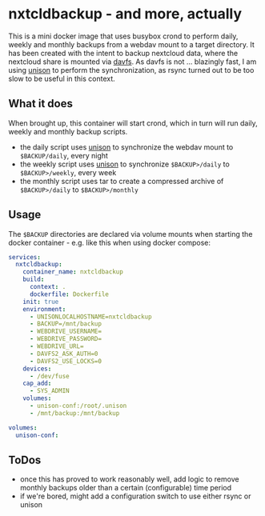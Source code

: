 # nxtcldbackup - and more, actually

This is a mini docker image that uses busybox crond to perform daily, weekly and monthly backups from a webdav mount to a target directory. It has been created with the intent to backup nextcloud data, where the nextcloud share is mounted via [davfs](https://en.wikipedia.org/wiki/Davfs2). As davfs is not ... blazingly fast, I am using [unison](https://www.cis.upenn.edu/~bcpierce/unison/) to perform the synchronization, as rsync turned out to be too slow to be useful in this context.

## What it does

When brought up, this container will start crond, which in turn will run daily, weekly and monthly backup scripts.

- the daily script uses [unison](https://www.cis.upenn.edu/~bcpierce/unison/) to synchronize the webdav mount to `$BACKUP/daily`, every night
- the weekly script uses [unison](https://www.cis.upenn.edu/~bcpierce/unison/) to synchronize `$BACKUP>/daily` to `$BACKUP>/weekly`, every week
- the monthly script uses tar to create a compressed archive of `$BACKUP>/daily` to `$BACKUP>/monthly`

## Usage

The `$BACKUP` directories are declared via volume mounts when starting the docker container - e.g. like this when using docker compose:

```yaml
services:
  nxtcldbackup:
    container_name: nxtcldbackup
    build:
      context: .
      dockerfile: Dockerfile
    init: true
    environment:
      - UNISONLOCALHOSTNAME=nxtcldbackup
      - BACKUP=/mnt/backup
      - WEBDRIVE_USERNAME=
      - WEBDRIVE_PASSWORD=
      - WEBDRIVE_URL=
      - DAVFS2_ASK_AUTH=0
      - DAVFS2_USE_LOCKS=0
    devices:
      - /dev/fuse
    cap_add:
      - SYS_ADMIN
    volumes:
      - unison-conf:/root/.unison
      - /mnt/backup:/mnt/backup

volumes:
  unison-conf:

```

## ToDos

- once this has proved to work reasonably well, add logic to remove monthly backups older than a certain (configurable) time period
- if we're bored, might add a configuration switch to use either rsync or unison

